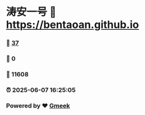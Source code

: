 # 涛安一号 :link: https://bentaoan.github.io 
### :page_facing_up: [37](https://bentaoan.github.io/tag.html) 
### :speech_balloon: 0 
### :hibiscus: 11608 
### :alarm_clock: 2025-06-07 16:25:05 
### Powered by :heart: [Gmeek](https://github.com/Meekdai/Gmeek)
